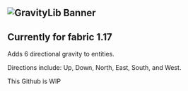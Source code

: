 ![GravityLib Banner](https://user-images.githubusercontent.com/56317194/121430473-c0d05980-c93d-11eb-8f18-4b33ecc59bed.png)
-
## Currently for fabric 1.17


Adds 6 directional gravity to entities.

Directions include: Up, Down, North, East, South, and West.

This Github is WIP
